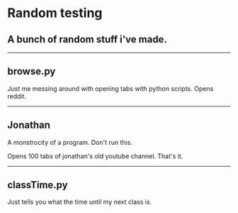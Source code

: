 # Random testing
## A bunch of random stuff i've made.

---

## browse.py
Just me messing around with opening tabs with python scripts. Opens reddit.

---

## Jonathan
A monstrocity of a program. Don't run this.

Opens 100 tabs of jonathan's old youtube channel. That's it.

---

## classTime.py
Just tells you what the time until my next class is.
